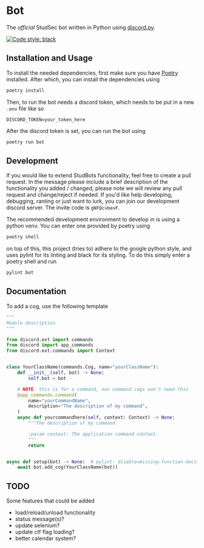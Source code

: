 # Bot
The *official* StudSec bot written in Python using [discord.py](https://discordpy.readthedocs.io/en/stable/).

[![Code style: black](https://img.shields.io/badge/code%20style-black-000000.svg)](https://github.com/psf/black)

## Installation and Usage
To install the needed dependencies, first make sure you have [Poetry](https://python-poetry.org/docs/#installation)
 installed. After which, you can install the dependencies using

```sh
poetry install
```

Then, to run the bot needs a discord token, which needs to be put in a new 
 `.env` file like so

```
DISCORD_TOKEN=your_token_here
```

After the discord token is set, you can run the bot using

```sh
poetry run bot
```

## Development
If you would like to extend StudBots functionality, feel free to create a pull
 request. In the message please include a brief description of the functionality
 you added / changed, please note we will review any pull request and
 change/reject if needed. If you'd like help developing, debugging, ranting or
 just want to lurk, you can join our development discord server. The invite code
 is `gNFQcvbevF`.

The recommended development environment to develop in is using a python venv.
 You can enter one provided by poetry using

```sh
poetry shell
```

on top of this, this project (tries to) adhere to the google python style, and
 uses pylint for its linting and black for its styling. To do this simply enter
 a poetry shell and run
 ```sh
 pylint bot
 ```

## Documentation
To add a cog, use the following template

```py
"""
Module description
"""

from discord.ext import commands
from discord import app_commands
from discord.ext.commands import Context


class YourClassName(commands.Cog, name="yourClassName"):
    def __init__(self, bot) -> None:
        self.bot = bot

    # NOTE: this is for a command, non command cogs won't need this
    @app_commands.command(
        name="yourCommandName",
        description="The description of my command",
    )
    async def yourcommandhere(self, context: Context) -> None:
        """The description of my command

        :param context: The application command context.
        """
        return


async def setup(bot) -> None:  # pylint: disable=missing-function-docstring
    await bot.add_cog(YourClassName(bot))
```

## TODO
Some features that could be added
- load/reload/unload functionality
- status message(s)?
- update selenium?
- update ctf flag loading?
- better calendar system?
